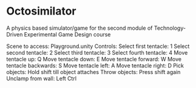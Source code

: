 # Octosimilator
A physics based simulator/game for the second module of Technology-Driven Experimental Game Design course

Scene to access: Playground.unity
Controls:
Select first tentacle: 1
Select second tentacle: 2
Select third tentacle: 3
Select fourth tentacle: 4
Move tentacle up: Q
Move tentacle down: E
Move tentacle forward: W
Move tentacle backwards: S
Move tentacle left: A
Move tentacle right: D
Pick objects: Hold shift till object attaches
Throw objects: Press shift again
Unclamp from wall: Left Ctrl
